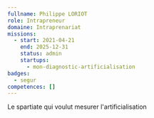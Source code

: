 ```yaml
---
fullname: Philippe LORIOT
role: Intrapreneur
domaine: Intraprenariat
missions:
  - start: 2021-04-21
    end: 2025-12-31
    status: admin
    startups:
      - mon-diagnostic-artificialisation
badges:
  - segur
competences: []
---
```

Le spartiate qui voulut mesurer l'artificialisation
